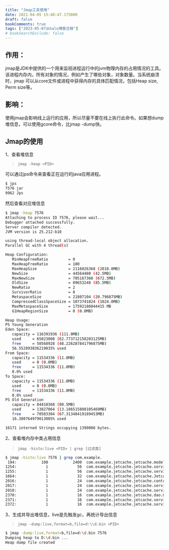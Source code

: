 ```yaml
---
title: "Jmap工具使用"
date: 2021-04-05 15:40:47.175000
draft: false
bookComments: true
tags: ["2023-05-07从halo博客迁移"]
# bookSearchExclude: false
---
```

## 作用：

jmap是JDK中提供的一个用来监视进程运行中的jvm物理内存的占用情况的工具。该进程内存内，所有对象的情况，例如产生了哪些对象，对象数量。当系统崩溃时，jmap 可以从core文件或进程中获得内存的具体匹配情况，包括Heap size, Perm size等。

## 影响：

使用jmap会影响线上运行的应用，所以尽量不要在线上执行此命令。如果想dump堆信息，可以使用gcore命令，比jmap -dump快。


## Jmap的使用

1、查看堆信息
> `jmap -heap <PID>`

可以通过jps命令来查看正在运行的java应用进程。
```bash
$ jps
7576 jar
9962 Jps
```
然后查看对应堆信息
```bash
$ jmap -heap 7576
Attaching to process ID 7576, please wait...
Debugger attached successfully.
Server compiler detected.
JVM version is 25.212-b10

using thread-local object allocation.
Parallel GC with 4 thread(s)

Heap Configuration:
   MinHeapFreeRatio         = 0
   MaxHeapFreeRatio         = 100
   MaxHeapSize              = 2116026368 (2018.0MB)
   NewSize                  = 44564480 (42.5MB)
   MaxNewSize               = 705167360 (672.5MB)
   OldSize                  = 89653248 (85.5MB)
   NewRatio                 = 2
   SurvivorRatio            = 8
   MetaspaceSize            = 21807104 (20.796875MB)
   CompressedClassSpaceSize = 1073741824 (1024.0MB)
   MaxMetaspaceSize         = 17592186044415 MB
   G1HeapRegionSize         = 0 (0.0MB)

Heap Usage:
PS Young Generation
Eden Space:
   capacity = 116391936 (111.0MB)
   used     = 65823008 (62.773712158203125MB)
   free     = 50568928 (48.226287841796875MB)
   56.552893836219035% used
From Space:
   capacity = 11534336 (11.0MB)
   used     = 0 (0.0MB)
   free     = 11534336 (11.0MB)
   0.0% used
To Space:
   capacity = 11534336 (11.0MB)
   used     = 0 (0.0MB)
   free     = 11534336 (11.0MB)
   0.0% used
PS Old Generation
   capacity = 84410368 (80.5MB)
   used     = 13827064 (13.186515808105469MB)
   free     = 70583304 (67.31348419189453MB)
   16.380764979013005% used

16171 interned Strings occupying 1390008 bytes.

```


2、查看堆内存中类占用信息
> `jmap -histo:live <PID> | grep [过滤类]`

```bash
$ jmap -histo:live 7576 | grep com.example.
 194:           100           2400  com.example.jetcache.jetcache.model.UserVO
1254:             1             56  com.example.jetcache.jetcache.service.InvalidUserService$$EnhancerBySpringCGLIB$$b2e448c
1255:             1             56  com.example.jetcache.jetcache.service.UserService$$EnhancerBySpringCGLIB$$cec2f015
1664:             1             32  com.example.jetcache.jetcache.JetcacheApplication$$EnhancerBySpringCGLIB$$745909b5
2016:             1             24  com.example.jetcache.jetcache.controller.UserController
2017:             1             24  com.example.jetcache.jetcache.service.InvalidUserService
2018:             1             24  com.example.jetcache.jetcache.service.UserService
2370:             1             16  com.example.jetcache.jetcache.dao.UserDao
2371:             1             16  com.example.jetcache.jetcache.service.UserService$$EnhancerBySpringCGLIB$$cec2f015$$FastClassBySpringCGLIB$$4bd67238
2372:             1             16  com.example.jetcache.jetcache.service.UserService$$FastClassBySpringCGLIB$$764105c0

```


3、生成并导出堆信息，live是先触发gc，再统计导出信息
> `jmap -dump:live,format=b,file=d:\\d.bin <PID>`

```bash
$ jmap -dump:live,format=b,file=d:\d.bin 7576
Dumping heap to D:\d.bin ...
Heap dump file created
```

